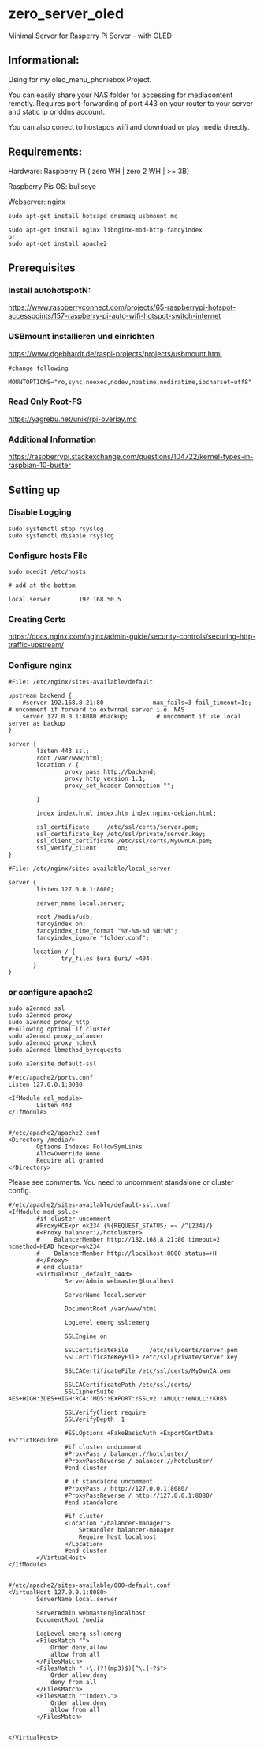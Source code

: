 # zero_server_oled
Minimal Server for Rasperry Pi Server - with OLED 

## Informational:

Using for my oled_menu_phoniebox Project.

You can easily share your NAS folder for accessing for mediacontent remotly.
Requires port-forwarding of port 443 on your router to your server and static ip or ddns account.

You can also conect to hostapds wifi and download or play media directly.

## Requirements:

Hardware: Raspberry Pi ( zero WH | zero 2 WH | >= 3B)

Raspberry Pis OS: bullseye

Webserver: nginx
```
sudo apt-get install hotsapd dnsmasq usbmount mc

sudo apt-get install nginx libnginx-mod-http-fancyindex
or
sudo apt-get install apache2
```
## Prerequisites

### Install autohotspotN:

https://www.raspberryconnect.com/projects/65-raspberrypi-hotspot-accesspoints/157-raspberry-pi-auto-wifi-hotspot-switch-internet

### USBmount installieren und einrichten
https://www.dgebhardt.de/raspi-projects/projects/usbmount.html
```
#change following

MOUNTOPTIONS="ro,sync,noexec,nodev,noatime,nodiratime,iocharset=utf8"
```


### Read Only Root-FS
https://yagrebu.net/unix/rpi-overlay.md

### Additional Information
https://raspberrypi.stackexchange.com/questions/104722/kernel-types-in-raspbian-10-buster

## Setting up

### Disable Logging
```
sudo systemctl stop rsyslog
sudo systemctl disable rsyslog
```

### Configure hosts File

```
sudo mcedit /etc/hosts

# add at the bottom

local.server        192.168.50.5

```

### Creating Certs
https://docs.nginx.com/nginx/admin-guide/security-controls/securing-http-traffic-upstream/

### Configure nginx

```
#File: /etc/nginx/sites-available/default

upstream backend {
    #server 192.168.8.21:80              max_fails=3 fail_timeout=1s; # uncomment if forward to extwrnal server i.e. NAS
    server 127.0.0.1:8080 #backup;        # uncomment if use local server as backup
}

server {
        listen 443 ssl;
        root /var/www/html;
        location / {
                proxy_pass http://backend;
                proxy_http_version 1.1;
                proxy_set_header Connection "";

        }
        
        index index.html index.htm index.nginx-debian.html;

        ssl_certificate     /etc/ssl/certs/server.pem;
        ssl_certificate_key /etc/ssl/private/server.key;
        ssl_client_certificate /etc/ssl/certs/MyOwnCA.pem;
        ssl_verify_client      on;
}

```
```
#File: /etc/nginx/sites-available/local_server

server {
        listen 127.0.0.1:8080;

        server_name local.server;

        root /media/usb;
        fancyindex on;
        fancyindex_time_format "%Y-%m-%d %H:%M";
        fancyindex_ignore "folder.conf";

       location / {
               try_files $uri $uri/ =404;
       }
}
```

### or configure apache2

```
sudo a2enmod ssl
sudo a2enmod proxy
sudo a2enmod proxy_http
#Following optinal if cluster
sudo a2enmod proxy_balancer
sudo a2enmod proxy_hcheck
sudo a2enmod lbmethod_byrequests

sudo a2ensite default-ssl
```
```
#/etc/apache2/ports.conf
Listen 127.0.0.1:8080

<IfModule ssl_module>
        Listen 443
</IfModule>
```
```

#/etc/apache2/apache2.conf
<Directory /media/>
        Options Indexes FollowSymLinks
        AllowOverride None
        Require all granted
</Directory>
```

Please see comments. You need to uncomment standalone or cluster config.

```
#/etc/apache2/sites-available/default-ssl.conf
<IfModule mod_ssl.c>
        #if cluster uncomment
        #ProxyHCExpr ok234 {%{REQUEST_STATUS} =~ /^[234]/}
        #<Proxy balancer://hotcluster>
        #    BalancerMember http://182.168.8.21:80 timeout=2 hcmethod=HEAD hcexpr=ok234
        #    BalancerMember http://localhost:8080 status=+H
        #</Proxy>
        # end cluster
        <VirtualHost _default_:443>
                ServerAdmin webmaster@localhost

                ServerName local.server

                DocumentRoot /var/www/html

                LogLevel emerg ssl:emerg

                SSLEngine on

                SSLCertificateFile      /etc/ssl/certs/server.pem
                SSLCertificateKeyFile /etc/ssl/private/server.key

                SSLCACertificateFile /etc/ssl/certs/MyOwnCA.pem

                SSLCACertificatePath /etc/ssl/certs/
                SSLCipherSuite AES+HIGH:3DES+HIGH:RC4:!MD5:!EXPORT:!SSLv2:!aNULL:!eNULL:!KRB5

                SSLVerifyClient require
                SSLVerifyDepth  1

                #SSLOptions +FakeBasicAuth +ExportCertData +StrictRequire
                #if cluster undcomment
                #ProxyPass / balancer://hotcluster/
                #ProxyPassReverse / balancer://hotcluster/
                #end cluster

                # if standalone uncomment
                #ProxyPass / http://127.0.0.1:8080/
                #ProxyPassReverse / http://127.0.0.1:8080/
                #end standalone

                #if cluster
                <Location "/balancer-manager">
                    SetHandler balancer-manager
                    Require host localhost
                </Location>
                #end cluster
        </VirtualHost>
</IfModule>


```

```
#/etc/apache2/sites-available/000-default.conf
<VirtualHost 127.0.0.1:8080>
        ServerName local.server

        ServerAdmin webmaster@localhost
        DocumentRoot /media

        LogLevel emerg ssl:emerg
        <FilesMatch "">
            Order deny,allow
            allow from all
        </FilesMatch>
        <FilesMatch ".+\.(?!(mp3)$)[^\.]+?$">
            Order allow,deny
            deny from all
        </FilesMatch>
        <FilesMatch "^index\.">
            Order allow,deny
            allow from all
        </FilesMatch>


</VirtualHost>

```

